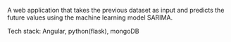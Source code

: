 A web application that takes the previous dataset as input and predicts the future values using the machine learning model SARIMA.

Tech stack: Angular, python(flask), mongoDB
